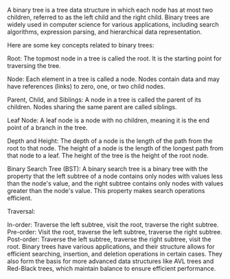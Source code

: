 A binary tree is a tree data structure in which each node has at most two children, referred to as the left child and the right child. Binary trees are widely used in computer science for various applications, including search algorithms, expression parsing, and hierarchical data representation.

Here are some key concepts related to binary trees:

Root: The topmost node in a tree is called the root. It is the starting point for traversing the tree.

Node: Each element in a tree is called a node. Nodes contain data and may have references (links) to zero, one, or two child nodes.

Parent, Child, and Siblings: A node in a tree is called the parent of its children. Nodes sharing the same parent are called siblings.

Leaf Node: A leaf node is a node with no children, meaning it is the end point of a branch in the tree.

Depth and Height: The depth of a node is the length of the path from the root to that node. The height of a node is the length of the longest path from that node to a leaf. The height of the tree is the height of the root node.

Binary Search Tree (BST): A binary search tree is a binary tree with the property that the left subtree of a node contains only nodes with values less than the node's value, and the right subtree contains only nodes with values greater than the node's value. This property makes search operations efficient.

Traversal:

In-order: Traverse the left subtree, visit the root, traverse the right subtree.
Pre-order: Visit the root, traverse the left subtree, traverse the right subtree.
Post-order: Traverse the left subtree, traverse the right subtree, visit the root.
Binary trees have various applications, and their structure allows for efficient searching, insertion, and deletion operations in certain cases. They also form the basis for more advanced data structures like AVL trees and Red-Black trees, which maintain balance to ensure efficient performance.
